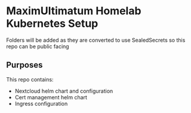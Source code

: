 # MaximUltimatum Homelab Kubernetes Setup

Folders will be added as they are converted to use SealedSecrets so this repo can be public facing

## Purposes
This repo contains:
- Nextcloud helm chart and configuration
- Cert management helm chart
- Ingress configuration
